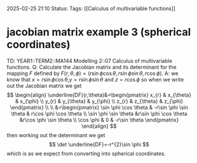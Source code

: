 2025-02-25 21:10
Status: 
Tags: [[Calculus of multivariable functions]]
# jacobian matrix example 3 (spherical coordinates)

TD: YEAR1::TERM2::MA144 Modelling 2::07 Calculus of multivariable functions.
Q: Calculate the Jacobian matrix and its determinant for the mapping $F$ defined by $F(r, \theta,\phi) = (r \sin \phi \cos \theta, r \sin \phi \sin \theta,r\cos \phi)$.
A: we know that $x=r\sin \phi \cos \theta$,$y=r\sin \phi \sin \theta$ and $z=r\cos \phi$ so when we write out the Jacobian matrix we get $$
\begin{align}
\underline{DF}(r,\theta)&=\begin{pmatrix}
x_{r} & x_{\theta} & x_{\phi} \\
y_{r} & y_{\theta} & y_{\phi}  \\
z_{r} & z_{\theta} & z_{\phi}
\end{pmatrix} \\ \\
&=\begin{pmatrix}
\sin \phi \cos \theta & -r\sin \phi \sin \theta & r\cos \phi \cos \theta \\
\sin \phi \sin \theta &r\sin \phi \cos \theta &r\cos \phi \sin \theta \\
\cos \phi & 0 & -r\sin \theta
\end{pmatrix}
\end{align}
$$then working out the determinant we get $$
\det \underline{DF}=-r^{2}\sin \phi
$$which is as we expect from converting into spherical coordinates.
<!--ID: 1740518159756-->
